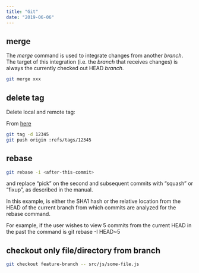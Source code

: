 ```yaml
---
title: "Git"
date: "2019-06-06"
---
```


## merge

The _merge_ command is used to integrate changes from another _branch_. The target of this integration (i.e. the _branch_ that receives changes) is always the currently checked out HEAD _branch_.

```bash
git merge xxx
```

## delete tag

Delete local and remote tag:

From [here](https://nathanhoad.net/how-to-delete-a-remote-git-tag/)

```bash
git tag -d 12345
git push origin :refs/tags/12345
```

## rebase

```bash
git rebase -i <after-this-commit>
```

and replace “pick” on the second and subsequent commits with “squash” or “fixup”, as described in the manual.

In this example, <after-this-commit> is either the SHA1 hash or the relative location from the HEAD of the current branch from which commits are analyzed for the rebase command.

For example, if the user wishes to view 5 commits from the current HEAD in the past the command is git rebase -I HEAD~5

## checkout only file/directory from branch

```bash
git checkout feature-branch -- src/js/some-file.js
```
